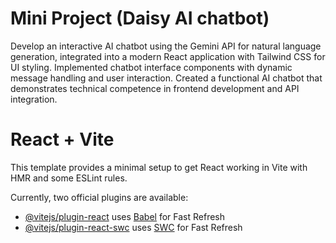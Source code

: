 # Mini Project (Daisy AI chatbot)
Develop an interactive AI chatbot using the Gemini API for natural language generation, integrated into a modern React application with Tailwind CSS for UI styling.
Implemented chatbot interface components with dynamic message handling and user interaction.
Created a functional AI chatbot that demonstrates technical competence in frontend development and API integration.

# React + Vite

This template provides a minimal setup to get React working in Vite with HMR and some ESLint rules.

Currently, two official plugins are available:

- [@vitejs/plugin-react](https://github.com/vitejs/vite-plugin-react/blob/main/packages/plugin-react/README.md) uses [Babel](https://babeljs.io/) for Fast Refresh
- [@vitejs/plugin-react-swc](https://github.com/vitejs/vite-plugin-react-swc) uses [SWC](https://swc.rs/) for Fast Refresh

